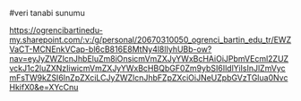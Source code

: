 #veri tanabi sunumu

https://ogrencibartinedu-my.sharepoint.com/:v:/g/personal/20670310050_ogrenci_bartin_edu_tr/EWZVaCT-MCNEnkVCap-bl6cB816E8MtNy4l8lIyhUBb-ow?nav=eyJyZWZlcnJhbEluZm8iOnsicmVmZXJyYWxBcHAiOiJPbmVEcml2ZUZvckJ1c2luZXNzIiwicmVmZXJyYWxBcHBQbGF0Zm9ybSI6IldlYiIsInJlZmVycmFsTW9kZSI6InZpZXciLCJyZWZlcnJhbFZpZXciOiJNeUZpbGVzTGlua0NvcHkifX0&e=XYcCnu
